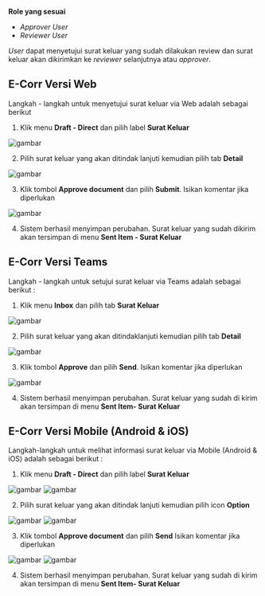**Role yang sesuai**

- *Approver User*
- *Reviewer User*

*User* dapat menyetujui surat keluar yang sudah dilakukan review dan surat keluar akan dikirimkan ke *reviewer* selanjutnya atau *approver*. 

## **E-Corr Versi Web**

Langkah - langkah untuk menyetujui surat keluar via Web adalah sebagai berikut

1. Klik menu **Draft - Direct** dan pilih label **Surat Keluar**

![gambar](SuratKeluar/SK_Web/02SK35.png)

2. Pilih surat keluar yang akan ditindak lanjuti kemudian pilih tab **Detail**

![gambar](SuratKeluar/SK_Web/02SK36.png)

3. Klik tombol **Approve document** dan pilih **Submit**. Isikan komentar jika diperlukan

![gambar](SuratKeluar/SK_Web/02SK37.png)

4. Sistem berhasil menyimpan perubahan. Surat keluar yang sudah dikirim akan tersimpan di menu **Sent Item - Surat Keluar**

## **E-Corr Versi Teams**

Langkah - langkah untuk setujui surat keluar via Teams adalah sebagai berikut :

1. Klik menu **Inbox** dan pilih tab **Surat Keluar**
 
![gambar](SuratKeluar/SK_Teams/SK37.png)

2. Pilih surat keluar yang akan ditindaklanjuti kemudian pilih tab **Detail**
 
![gambar](SuratKeluar/SK_Teams/SK38.png)

3. Klik tombol **Approve** dan pilih **Send**. Isikan komentar jika diperlukan
 
![gambar](SuratKeluar/SK_Teams/SK39.png)

4. Sistem berhasil menyimpan perubahan. Surat keluar yang sudah di kirim akan tersimpan di menu **Sent Item- Surat Keluar**

## **E-Corr Versi Mobile (Android & iOS)**

Langkah-langkah untuk melihat informasi surat keluar via Mobile (Android & iOS) adalah sebagai berikut :

1. Klik menu **Draft - Direct** dan pilih label **Surat Keluar**

![gambar](SuratKeluar/SK_Android/SetujuSK/02A01.png) ![gambar](SuratKeluar/SK_Android/SetujuSK/02A02.png)

2. Pilih surat keluar yang akan ditindak lanjuti kemudian pilih icon **Option**

![gambar](SuratKeluar/SK_Android/SetujuSK/02A03.png) ![gambar](SuratKeluar/SK_Android/SetujuSK/02A04.png)

3. Klik tombol **Approve document** dan pilih **Send** Isikan komentar jika diperlukan

![gambar](SuratKeluar/SK_Android/SetujuSK/02A05.png) 
![gambar](SuratKeluar/SK_Android/SetujuSK/02A06.png)

4. Sistem berhasil menyimpan perubahan. Surat keluar yang sudah di kirim akan tersimpan di menu **Sent Item- Surat Keluar**

